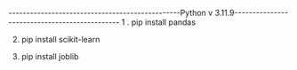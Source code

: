 ------------------------------------------------Python v 3.11.9----------------------------------------------
1 . pip install pandas

2.  pip install scikit-learn
  
3.  pip install joblib
